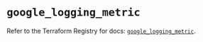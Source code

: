 # `google_logging_metric`

Refer to the Terraform Registry for docs: [`google_logging_metric`](https://registry.terraform.io/providers/hashicorp/google-beta/5.27.0/docs/resources/google_logging_metric).
